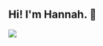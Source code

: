 ## Hi! I'm Hannah. 👋

<img src="https://img.shields.io/badge/suni4256@gmail.com-D14836?style=for-the-badge&logo=gmail&logoColor=white"> &nbsp; 
<!--
**haenajang/haenajang** is a ✨ _special_ ✨ repository because its `README.md` (this file) appears on your GitHub profile.

Here are some ideas to get you started:

- 🔭 I’m currently working on ...
- 🌱 I’m currently learning ...
- 👯 I’m looking to collaborate on ...
- 🤔 I’m looking for help with ...
- 💬 Ask me about ...
- 📫 How to reach me: ...
- 😄 Pronouns: ...
- ⚡ Fun fact: ...
-->

